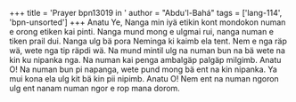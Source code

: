 +++
title = 'Prayer bpn13019 in '
author = "Abdu'l-Bahá"
tags = ['lang-114', 'bpn-unsorted']
+++
Anatu Ye, Nanga min iyä etikin kont mondokon numan e orong etiken kai pinti.  Nanga mund mong e ulgmai rui, nanga numan e tiken prail dui.  Nanga ulg bä pora Neminga ki kaimb ela tent.  Nem e nga räp wä, wete nga tip räpdi wä.  Na mund mintil ulg na numan bun na bä wete na kin ku nipanka nga.  Na numan kai penga ambalgäp palgäp milgimb.  Anatu O!  Na numan bun pi napanga, wete pund mong bä ent na kin nipanka.  Ya mui kona ela ulg kit bä kin pii nipimb.  Anatu O!  Nem ent na numan ngoron ulg ent nanam numan ngor e rop mana dorom.
